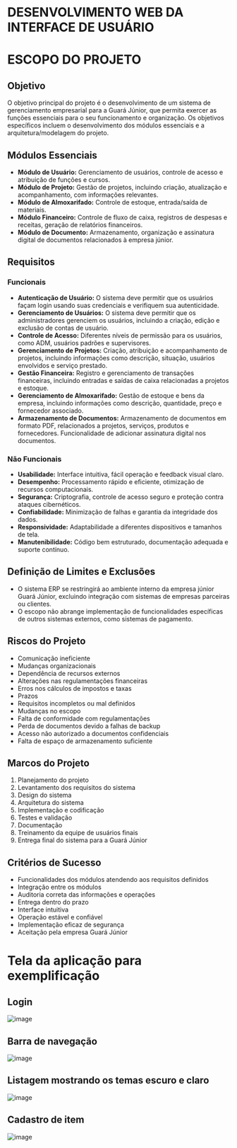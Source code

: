 # DESENVOLVIMENTO WEB DA INTERFACE DE USUÁRIO

# ESCOPO DO PROJETO

## Objetivo
O objetivo principal do projeto é o desenvolvimento de um sistema de gerenciamento empresarial para a Guará Júnior, que permita exercer as funções essenciais para o seu funcionamento e organização. Os objetivos específicos incluem o desenvolvimento dos módulos essenciais e a arquitetura/modelagem do projeto.

## Módulos Essenciais
- **Módulo de Usuário:** Gerenciamento de usuários, controle de acesso e atribuição de funções e cursos.
- **Módulo de Projeto:** Gestão de projetos, incluindo criação, atualização e acompanhamento, com informações relevantes.
- **Módulo de Almoxarifado:** Controle de estoque, entrada/saída de materiais.
- **Módulo Financeiro:** Controle de fluxo de caixa, registros de despesas e receitas, geração de relatórios financeiros.
- **Módulo de Documento:** Armazenamento, organização e assinatura digital de documentos relacionados à empresa júnior.

## Requisitos
### Funcionais
- **Autenticação de Usuário:** O sistema deve permitir que os usuários façam login usando suas credenciais e verifiquem sua autenticidade.
- **Gerenciamento de Usuários:** O sistema deve permitir que os administradores gerenciem os usuários, incluindo a criação, edição e exclusão de contas de usuário.
- **Controle de Acesso:** Diferentes níveis de permissão para os usuários, como ADM, usuários padrões e supervisores.
- **Gerenciamento de Projetos:** Criação, atribuição e acompanhamento de projetos, incluindo informações como descrição, situação, usuários envolvidos e serviço prestado.
- **Gestão Financeira:** Registro e gerenciamento de transações financeiras, incluindo entradas e saídas de caixa relacionadas a projetos e estoque.
- **Gerenciamento de Almoxarifado:** Gestão de estoque e bens da empresa, incluindo informações como descrição, quantidade, preço e fornecedor associado.
- **Armazenamento de Documentos:** Armazenamento de documentos em formato PDF, relacionados a projetos, serviços, produtos e fornecedores. Funcionalidade de adicionar assinatura digital nos documentos.

### Não Funcionais
- **Usabilidade:** Interface intuitiva, fácil operação e feedback visual claro.
- **Desempenho:** Processamento rápido e eficiente, otimização de recursos computacionais.
- **Segurança:** Criptografia, controle de acesso seguro e proteção contra ataques cibernéticos.
- **Confiabilidade:** Minimização de falhas e garantia da integridade dos dados.
- **Responsividade:** Adaptabilidade a diferentes dispositivos e tamanhos de tela.
- **Manutenibilidade:** Código bem estruturado, documentação adequada e suporte contínuo.

## Definição de Limites e Exclusões
- O sistema ERP se restringirá ao ambiente interno da empresa júnior Guará Júnior, excluindo integração com sistemas de empresas parceiras ou clientes.
- O escopo não abrange implementação de funcionalidades específicas de outros sistemas externos, como sistemas de pagamento.

## Riscos do Projeto
- Comunicação ineficiente
- Mudanças organizacionais
- Dependência de recursos externos
- Alterações nas regulamentações financeiras
- Erros nos cálculos de impostos e taxas
- Prazos
- Requisitos incompletos ou mal definidos
- Mudanças no escopo
- Falta de conformidade com regulamentações
- Perda de documentos devido a falhas de backup
- Acesso não autorizado a documentos confidenciais
- Falta de espaço de armazenamento suficiente

## Marcos do Projeto
1. Planejamento do projeto
2. Levantamento dos requisitos do sistema
3. Design do sistema
4. Arquitetura do sistema
5. Implementação e codificação
6. Testes e validação
7. Documentação
8. Treinamento da equipe de usuários finais
9. Entrega final do sistema para a Guará Júnior

## Critérios de Sucesso
- Funcionalidades dos módulos atendendo aos requisitos definidos
- Integração entre os módulos
- Auditoria correta das informações e operações
- Entrega dentro do prazo
- Interface intuitiva
- Operação estável e confiável
- Implementação eficaz de segurança
- Aceitação pela empresa Guará Júnior

# Tela da aplicação para exemplificação
## Login
![image](https://github.com/Teamtanic/ERP-GUARA-Frontend/assets/98726404/a49df428-6010-48a6-87a7-87d980a52ec5)

## Barra de navegação
![image](https://github.com/Teamtanic/ERP-GUARA-Frontend/assets/98726404/4d4dba5d-f436-4d2c-be7a-2a5c0c0ed024)

## Listagem mostrando os temas escuro e claro
![image](https://github.com/Teamtanic/ERP-GUARA-Frontend/assets/98726404/1230a1ba-db3c-4738-b98d-51f5af8419b2)

## Cadastro de item
![image](https://github.com/Teamtanic/ERP-GUARA-Frontend/assets/98726404/83923e9e-646c-40f6-8658-1943b3c788da)


